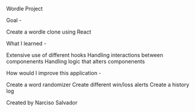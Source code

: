 Wordle Project

Goal -

Create a wordle clone using React

What I learned -

Extensive use of different hooks
Handling interactions between componenents
Handling logic that alters componenents

How would I improve this application -

Create a word randomizer
Create different win/loss alerts
Create a history log

Created by Narciso Salvador
